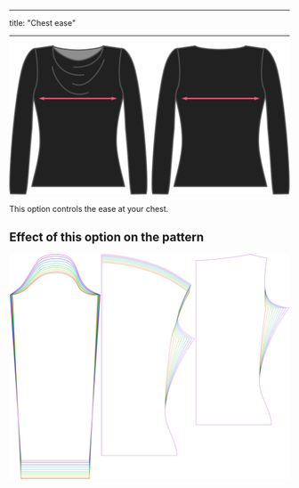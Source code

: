- - -
title: "Chest ease"
- - -

![The chest ease option on Diana](./chestease.svg)

This option controls the ease at your chest.

## Effect of this option on the pattern

![This image shows the effect of this option by superimposing several variants that have a different value for this option](diana_chestease_sample.svg "Effect of this option on the pattern")

